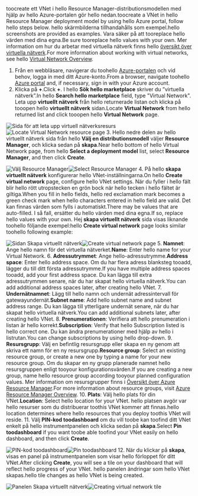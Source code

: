 <span data-ttu-id="5dac0-101">toocreate ett VNet i hello Resource Manager-distributionsmodellen med hjälp av hello Azure-portalen gör hello nedan.</span><span class="sxs-lookup"><span data-stu-id="5dac0-101">toocreate a VNet in hello Resource Manager deployment model by using hello Azure portal, follow hello steps below.</span></span> <span data-ttu-id="5dac0-102">hello skärmbilderna tillhandahålls som exempel.</span><span class="sxs-lookup"><span data-stu-id="5dac0-102">hello screenshots are provided as examples.</span></span> <span data-ttu-id="5dac0-103">Vara säker på att tooreplace hello värden med dina egna.</span><span class="sxs-lookup"><span data-stu-id="5dac0-103">Be sure tooreplace hello values with your own.</span></span> <span data-ttu-id="5dac0-104">Mer information om hur du arbetar med virtuella nätverk finns hello [översikt över virtuella nätverk](../articles/virtual-network/virtual-networks-overview.md).</span><span class="sxs-lookup"><span data-stu-id="5dac0-104">For more information about working with virtual networks, see hello [Virtual Network Overview](../articles/virtual-network/virtual-networks-overview.md).</span></span>

1. <span data-ttu-id="5dac0-105">Från en webbläsare, navigerar du toohello [Azure-portalen](http://portal.azure.com) och vid behov, logga in med ditt Azure-konto.</span><span class="sxs-lookup"><span data-stu-id="5dac0-105">From a browser, navigate toohello [Azure portal](http://portal.azure.com) and, if necessary, sign in with your Azure account.</span></span>
2. <span data-ttu-id="5dac0-106">Klicka på **+**.</span><span class="sxs-lookup"><span data-stu-id="5dac0-106">Click **+**.</span></span> <span data-ttu-id="5dac0-107">I hello **Sök hello marketplace** skriver du ”virtuella nätverk”.</span><span class="sxs-lookup"><span data-stu-id="5dac0-107">In hello **Search hello marketplace** field, type "Virtual Network".</span></span> <span data-ttu-id="5dac0-108">Leta upp **virtuellt nätverk** från hello returnerade listan och klicka på tooopen hello **virtuellt nätverk** sidan.</span><span class="sxs-lookup"><span data-stu-id="5dac0-108">Locate **Virtual Network** from hello returned list and click tooopen hello **Virtual Network** page.</span></span>

  <span data-ttu-id="5dac0-109">![Sida för att leta upp virtuell nätverksresurs](./media/vpn-gateway-basic-vnet-rm-portal-include/newvnetportal700.png "Sida för att leta upp virtuell nätverksresurs")</span><span class="sxs-lookup"><span data-stu-id="5dac0-109">![Locate Virtual Network resource page](./media/vpn-gateway-basic-vnet-rm-portal-include/newvnetportal700.png "Locate virtual network resource page")</span></span>
3. <span data-ttu-id="5dac0-110">Hello nedre delen av hello virtuellt nätverk sida från hello **Välj en distributionsmodell** väljer **Resource Manager**, och klicka sedan på **skapa**.</span><span class="sxs-lookup"><span data-stu-id="5dac0-110">Near hello bottom of hello Virtual Network page, from hello **Select a deployment model** list, select **Resource Manager**, and then click **Create**.</span></span>

  <span data-ttu-id="5dac0-111">![Välj Resource Manager](./media/vpn-gateway-basic-vnet-rm-portal-include/resourcemanager250.png "Välj Resource Manager")</span><span class="sxs-lookup"><span data-stu-id="5dac0-111">![Select Resource Manager](./media/vpn-gateway-basic-vnet-rm-portal-include/resourcemanager250.png "Select Resource Manager")</span></span>
4. <span data-ttu-id="5dac0-112">På hello **skapa virtuellt nätverk** konfigurerar hello VNet-inställningarna.</span><span class="sxs-lookup"><span data-stu-id="5dac0-112">On hello **Create virtual network** page, configure hello VNet settings.</span></span> <span data-ttu-id="5dac0-113">När du fyller i hello fält blir hello rött utropstecken en grön bock när hello tecken i hello fältet är giltiga.</span><span class="sxs-lookup"><span data-stu-id="5dac0-113">When you fill in hello fields, hello red exclamation mark becomes a green check mark when hello characters entered in hello field are valid.</span></span> <span data-ttu-id="5dac0-114">Det kan finnas värden som fylls i automatiskt.</span><span class="sxs-lookup"><span data-stu-id="5dac0-114">There may be values that are auto-filled.</span></span> <span data-ttu-id="5dac0-115">I så fall, ersätter du hello värden med dina egna.</span><span class="sxs-lookup"><span data-stu-id="5dac0-115">If so, replace hello values with your own.</span></span> <span data-ttu-id="5dac0-116">Hej **skapa virtuellt nätverk** sida visas liknande toohello följande exempel:</span><span class="sxs-lookup"><span data-stu-id="5dac0-116">hello **Create virtual network** page looks similar toohello following example:</span></span>

  <span data-ttu-id="5dac0-117">![Sidan Skapa virtuellt nätverk](./media/vpn-gateway-basic-vnet-rm-portal-include/createvnet300.png "Sidan Skapa virtuellt nätverk")</span><span class="sxs-lookup"><span data-stu-id="5dac0-117">![Create virtual network page](./media/vpn-gateway-basic-vnet-rm-portal-include/createvnet300.png "Create virtual network page")</span></span>
5. <span data-ttu-id="5dac0-118">**Namnet**: Ange hello namn för det virtuella nätverket.</span><span class="sxs-lookup"><span data-stu-id="5dac0-118">**Name**: Enter hello name for your Virtual Network.</span></span>
6. <span data-ttu-id="5dac0-119">**Adressutrymmet**: Ange hello-adressutrymme.</span><span class="sxs-lookup"><span data-stu-id="5dac0-119">**Address space**: Enter hello address space.</span></span> <span data-ttu-id="5dac0-120">Om du har flera adress blanksteg tooadd, lägger du till ditt första adressutrymme.</span><span class="sxs-lookup"><span data-stu-id="5dac0-120">If you have multiple address spaces tooadd, add your first address space.</span></span> <span data-ttu-id="5dac0-121">Du kan lägga till extra adressutrymmen senare, när du har skapat hello virtuella nätverk.</span><span class="sxs-lookup"><span data-stu-id="5dac0-121">You can add additional address spaces later, after creating hello VNet.</span></span>
7. <span data-ttu-id="5dac0-122">**Undernätnamnet**: Lägg till hello namn och undernät adressintervall för gatewayundernät.</span><span class="sxs-lookup"><span data-stu-id="5dac0-122">**Subnet name**: Add hello subnet name and subnet address range.</span></span> <span data-ttu-id="5dac0-123">Du kan lägga till ytterligare undernät senare, när du har skapat hello virtuella nätverk.</span><span class="sxs-lookup"><span data-stu-id="5dac0-123">You can add additional subnets later, after creating hello VNet.</span></span>
8. <span data-ttu-id="5dac0-124">**Prenumerationen**: Verifiera att hello prenumeration i listan är hello korrekt.</span><span class="sxs-lookup"><span data-stu-id="5dac0-124">**Subscription**: Verify that hello Subscription listed is hello correct one.</span></span> <span data-ttu-id="5dac0-125">Du kan ändra prenumerationer med hjälp av hello i listrutan.</span><span class="sxs-lookup"><span data-stu-id="5dac0-125">You can change subscriptions by using hello drop-down.</span></span>
9. <span data-ttu-id="5dac0-126">**Resursgrupp**: Välj en befintlig resursgrupp eller skapa en ny genom att skriva ett namn för en ny resursgrupp.</span><span class="sxs-lookup"><span data-stu-id="5dac0-126">**Resource group**: Select an existing resource group, or create a new one by typing a name for your new resource group.</span></span> <span data-ttu-id="5dac0-127">Om du skapar en ny grupp planerade namnet hello resursgruppen enligt tooyour konfigurationsvärden.</span><span class="sxs-lookup"><span data-stu-id="5dac0-127">If you are creating a new group, name hello resource group according tooyour planned configuration values.</span></span> <span data-ttu-id="5dac0-128">Mer information om resursgrupper finns i [Översikt över Azure Resource Manager](../articles/azure-resource-manager/resource-group-overview.md#resource-groups).</span><span class="sxs-lookup"><span data-stu-id="5dac0-128">For more information about resource groups, visit [Azure Resource Manager Overview](../articles/azure-resource-manager/resource-group-overview.md#resource-groups).</span></span>
10. <span data-ttu-id="5dac0-129">**Plats**: Välj hello plats för din VNet.</span><span class="sxs-lookup"><span data-stu-id="5dac0-129">**Location**: Select hello location for your VNet.</span></span> <span data-ttu-id="5dac0-130">hello platsen avgör var hello resurser som du distribuerar toothis VNet kommer att finnas.</span><span class="sxs-lookup"><span data-stu-id="5dac0-130">hello location determines where hello resources that you deploy toothis VNet will reside.</span></span>
11. <span data-ttu-id="5dac0-131">Välj **PIN-kod toodashboard** om du vill toobe kan toofind ditt VNet enkelt på hello instrumentpanelen och klicka sedan på **skapa**.</span><span class="sxs-lookup"><span data-stu-id="5dac0-131">Select **Pin toodashboard** if you want toobe able toofind your VNet easily on hello dashboard, and then click **Create**.</span></span>

 <span data-ttu-id="5dac0-132">![PIN-kod toodashboard](./media/vpn-gateway-basic-vnet-rm-portal-include/pintodashboard150.png "toodashboard PIN-kod")</span><span class="sxs-lookup"><span data-stu-id="5dac0-132">![Pin toodashboard](./media/vpn-gateway-basic-vnet-rm-portal-include/pintodashboard150.png "pin toodashboard")</span></span>
12. <span data-ttu-id="5dac0-133">När du klickar på **skapa**, visas en panel på instrumentpanelen som visar hello förloppet för ditt VNet.</span><span class="sxs-lookup"><span data-stu-id="5dac0-133">After clicking **Create**, you will see a tile on your dashboard that will reflect hello progress of your VNet.</span></span> <span data-ttu-id="5dac0-134">hello panelen ändringar som hello VNet skapas.</span><span class="sxs-lookup"><span data-stu-id="5dac0-134">hello tile changes as hello VNet is being created.</span></span>

  <span data-ttu-id="5dac0-135">![Panelen Skapa virtuellt nätverk](./media/vpn-gateway-basic-vnet-rm-portal-include/deploying150.png "Panelen Skapa virtuellt nätverk")</span><span class="sxs-lookup"><span data-stu-id="5dac0-135">![Creating virtual network tile](./media/vpn-gateway-basic-vnet-rm-portal-include/deploying150.png "Creating virtual network tile")</span></span>